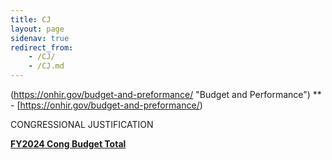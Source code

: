 ```yaml
---
title: CJ
layout: page
sidenav: true
redirect_from:
    - /CJ/
    - /CJ.md
---
```

(https://onhir.gov/budget-and-preformance/ "Budget and Performance") ** - [https://onhir.gov/budget-and-preformance/)

CONGRESSIONAL JUSTIFICATION

[**FY2024 Cong Budget Total**]({{site.baseurl}}/assets/documents/CJ/FY2024-Cong-Budget-Total.pdf)
